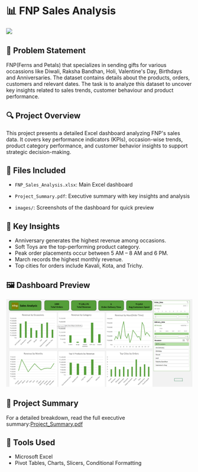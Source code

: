 # 📊 FNP Sales Analysis
 ![](https://miro.medium.com/v2/resize:fit:760/1*L-e8SZwzt8ZguKf3fP5AwQ.jpeg)

 ## 📌 Problem Statement
 FNP(Ferns and Petals) that specializes in sending gifts for various occassions like Diwali, Raksha Bandhan, Holi, Valentine's Day, Birthdays and Anniversaries. The dataset contains details about the products, orders, customers and relevant dates. The task is to analyze this dataset to uncover key insights related to sales trends, customer behaviour and product performance.

## 🔍 Project Overview
This project presents a detailed Excel dashboard analyzing FNP's sales data. It covers key performance indicators (KPIs), occasion-wise trends, product category performance, and customer behavior insights to support strategic decision-making.

## 📁 Files Included
- ```FNP_Sales_Analysis.xlsx```: Main Excel dashboard

- ```Project_Summary.pdf```: Executive summary with key insights and analysis

- ```images/```: Screenshots of the dashboard for quick preview

## 🧠 Key Insights
- Anniversary generates the highest revenue among occasions.
- Soft Toys are the top-performing product category.
- Peak order placements occur between 5 AM – 8 AM and 6 PM.
- March records the highest monthly revenue.
- Top cities for orders include Kavali, Kota, and Trichy.

## 🖼️ Dashboard Preview
![Dashboard](images/Dashboard_Screenshot.png)


## 📄 Project Summary
For a detailed breakdown, read the full executive summary:[Project_Summary.pdf](Project_Summary.pdf)

## 🔧 Tools Used
- Microsoft Excel
- Pivot Tables, Charts, Slicers, Conditional Formatting


